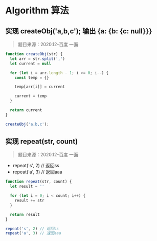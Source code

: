 # Algorithm 算法

## 实现 createObj('a,b,c'); 输出 {a: {b: {c: null}}}

> 题目来源：2020.12-百度 一面

```js
function createObj(str) {
  let arr = str.split(',')
  let current = null

  for (let i = arr.length - 1; i >= 0; i--) {
    const temp = {}

    temp[arr[i]] = current

    current = temp
  }

  return current
}

createObj('a,b,c');
```

## 实现 repeat(str, count)

> 题目来源：2020.12-百度 一面

- repeat('s', 2) // 返回ss
- repeat('a', 3) // 返回aaa

```js
function repeat(str, count) {
  let result = ''

  for (let i = 0; i < count; i++) {
    result += str
  }

  return result
}

repeat('s', 2) // 返回ss
repeat('a', 3) // 返回aaa
```
